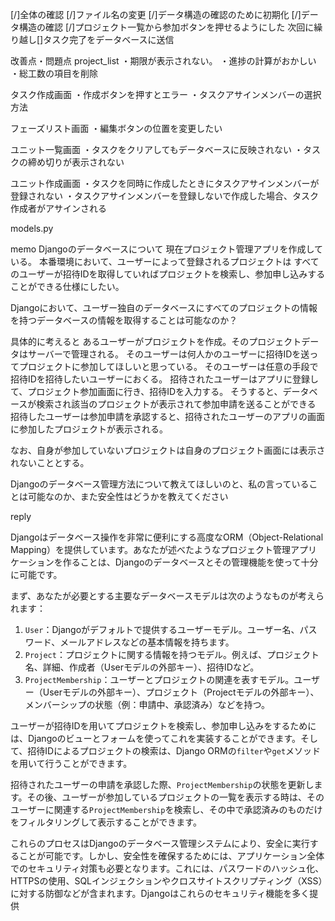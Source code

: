 [/]全体の確認
[/]ファイル名の変更
[/]データ構造の確認のために初期化
[/]データ構造の確認
[/]プロジェクト一覧から参加ボタンを押せるようにした
次回に繰り越し[]タスク完了をデータベースに送信


改善点・問題点
project_list
・期限が表示されない。
・進捗の計算がおかしい
・総工数の項目を削除

タスク作成画面
・作成ボタンを押すとエラー
・タスクアサインメンバーの選択方法

フェーズリスト画面
・編集ボタンの位置を変更したい

ユニット一覧画面
・タスクをクリアしてもデータベースに反映されない
・タスクの締め切りが表示されない

ユニット作成画面
・タスクを同時に作成したときにタスクアサインメンバーが登録されない
・タスクアサインメンバーを登録しないで作成した場合、タスク作成者がアサインされる

models.py


memo
Djangoのデータベースについて
現在プロジェクト管理アプリを作成している。
本番環境において、ユーザーによって登録されるプロジェクトは
すべてのユーザーが招待IDを取得していればプロジェクトを検索し、参加申し込みすることができる仕様にしたい。

Djangoにおいて、ユーザー独自のデータベースにすべてのプロジェクトの情報を持つデータベースの情報を取得することは可能なのか？

具体的に考えると
あるユーザーがプロジェクトを作成。そのプロジェクトデータはサーバーで管理される。
そのユーザーは何人かのユーザーに招待IDを送ってプロジェクトに参加してほしいと思っている。
そのユーザーは任意の手段で招待IDを招待したいユーザーにおくる。
招待されたユーザーはアプリに登録して、プロジェクト参加画面に行き、招待IDを入力する。
そうすると、データベースが検索され該当のプロジェクトが表示されて参加申請を送ることができる
招待したユーザーは参加申請を承認すると、招待されたユーザーのアプリの画面に参加したプロジェクトが表示される。

なお、自身が参加していないプロジェクトは自身のプロジェクト画面には表示されないこととする。

Djangoのデータベース管理方法について教えてほしいのと、私の言っていることは可能なのか、また安全性はどうかを教えてください

reply

Djangoはデータベース操作を非常に便利にする高度なORM（Object-Relational Mapping）を提供しています。あなたが述べたようなプロジェクト管理アプリケーションを作ることは、Djangoのデータベースとその管理機能を使って十分に可能です。

まず、あなたが必要とする主要なデータベースモデルは次のようなものが考えられます：

1. `User`：Djangoがデフォルトで提供するユーザーモデル。ユーザー名、パスワード、メールアドレスなどの基本情報を持ちます。
2. `Project`：プロジェクトに関する情報を持つモデル。例えば、プロジェクト名、詳細、作成者（Userモデルの外部キー）、招待IDなど。
3. `ProjectMembership`：ユーザーとプロジェクトの関連を表すモデル。ユーザー（Userモデルの外部キー）、プロジェクト（Projectモデルの外部キー）、メンバーシップの状態（例：申請中、承認済み）などを持つ。

ユーザーが招待IDを用いてプロジェクトを検索し、参加申し込みをするためには、Djangoのビューとフォームを使ってこれを実装することができます。そして、招待IDによるプロジェクトの検索は、Django ORMの`filter`や`get`メソッドを用いて行うことができます。

招待されたユーザーの申請を承認した際、`ProjectMembership`の状態を更新します。その後、ユーザーが参加しているプロジェクトの一覧を表示する時は、そのユーザーに関連する`ProjectMembership`を検索し、その中で承認済みのものだけをフィルタリングして表示することができます。

これらのプロセスはDjangoのデータベース管理システムにより、安全に実行することが可能です。しかし、安全性を確保するためには、アプリケーション全体でのセキュリティ対策も必要となります。これには、パスワードのハッシュ化、HTTPSの使用、SQLインジェクションやクロスサイトスクリプティング（XSS）に対する防御などが含まれます。Djangoはこれらのセキュリティ機能を多く提供